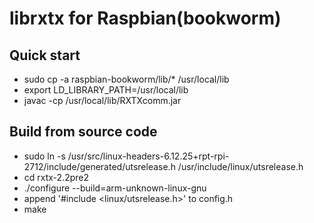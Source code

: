 # librxtx for Raspbian(bookworm)

## Quick start
+ sudo cp -a raspbian-bookworm/lib/* /usr/local/lib
+ export LD_LIBRARY_PATH=/usr/local/lib
+ javac -cp /usr/local/lib/RXTXcomm.jar <your java program>

## Build from source code

+ sudo ln -s /usr/src/linux-headers-6.12.25+rpt-rpi-2712/include/generated/utsrelease.h /usr/include/linux/utsrelease.h
+ cd rxtx-2.2pre2
+ ./configure --build=arm-unknown-linux-gnu
+ append '#include <linux/utsrelease.h>' to config.h  
+ make




